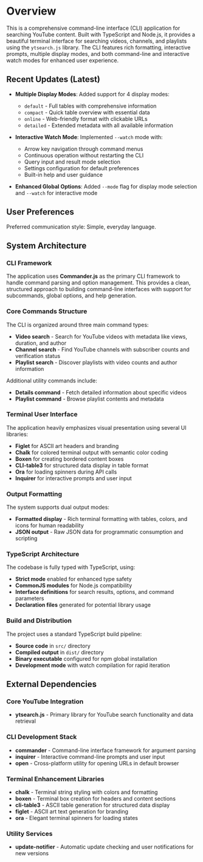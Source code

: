 # Overview

This is a comprehensive command-line interface (CLI) application for searching YouTube content. Built with TypeScript and Node.js, it provides a beautiful terminal interface for searching videos, channels, and playlists using the `ytsearch.js` library. The CLI features rich formatting, interactive prompts, multiple display modes, and both command-line and interactive watch modes for enhanced user experience.

## Recent Updates (Latest)

- **Multiple Display Modes**: Added support for 4 display modes:
  - `default` - Full tables with comprehensive information
  - `compact` - Quick table overview with essential data
  - `online` - Web-friendly format with clickable URLs
  - `detailed` - Extended metadata with all available information

- **Interactive Watch Mode**: Implemented `--watch` mode with:
  - Arrow key navigation through command menus
  - Continuous operation without restarting the CLI
  - Query input and result mode selection
  - Settings configuration for default preferences
  - Built-in help and user guidance

- **Enhanced Global Options**: Added `--mode` flag for display mode selection and `--watch` for interactive mode

## User Preferences

Preferred communication style: Simple, everyday language.

## System Architecture

### CLI Framework

The application uses **Commander.js** as the primary CLI framework to handle command parsing and option management. This provides a clean, structured approach to building command-line interfaces with support for subcommands, global options, and help generation.

### Core Commands Structure

The CLI is organized around three main command types:

- **Video search** - Search for YouTube videos with metadata like views, duration, and author
- **Channel search** - Find YouTube channels with subscriber counts and verification status
- **Playlist search** - Discover playlists with video counts and author information

Additional utility commands include:

- **Details command** - Fetch detailed information about specific videos
- **Playlist command** - Browse playlist contents and metadata

### Terminal User Interface

The application heavily emphasizes visual presentation using several UI libraries:

- **Figlet** for ASCII art headers and branding
- **Chalk** for colored terminal output with semantic color coding
- **Boxen** for creating bordered content boxes
- **CLI-table3** for structured data display in table format
- **Ora** for loading spinners during API calls
- **Inquirer** for interactive prompts and user input

### Output Formatting

The system supports dual output modes:

- **Formatted display** - Rich terminal formatting with tables, colors, and icons for human readability
- **JSON output** - Raw JSON data for programmatic consumption and scripting

### TypeScript Architecture

The codebase is fully typed with TypeScript, using:

- **Strict mode** enabled for enhanced type safety
- **CommonJS modules** for Node.js compatibility
- **Interface definitions** for search results, options, and command parameters
- **Declaration files** generated for potential library usage

### Build and Distribution

The project uses a standard TypeScript build pipeline:

- **Source code** in `src/` directory
- **Compiled output** in `dist/` directory
- **Binary executable** configured for npm global installation
- **Development mode** with watch compilation for rapid iteration

## External Dependencies

### Core YouTube Integration

- **ytsearch.js** - Primary library for YouTube search functionality and data retrieval

### CLI Development Stack

- **commander** - Command-line interface framework for argument parsing
- **inquirer** - Interactive command-line prompts and user input
- **open** - Cross-platform utility for opening URLs in default browser

### Terminal Enhancement Libraries

- **chalk** - Terminal string styling with colors and formatting
- **boxen** - Terminal box creation for headers and content sections
- **cli-table3** - ASCII table generation for structured data display
- **figlet** - ASCII art text generation for branding
- **ora** - Elegant terminal spinners for loading states

### Utility Services

- **update-notifier** - Automatic update checking and user notifications for new versions

